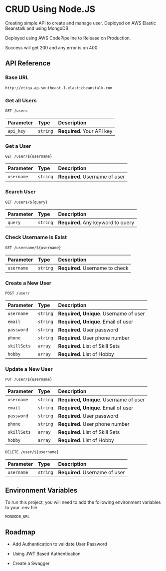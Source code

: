 
# CRUD Using Node.JS
Creating simple API to create and manage user. Deployed on AWS Elastic Beanstalk and using MongoDB.

Deployed using AWS CodePipeline to Release on Production.

Success will get 200 and any error is on 400.

## API Reference

### Base URL

`
  http://etiqa.ap-southeast-1.elasticbeanstalk.com
`

### Get all Users

`
  GET /users
`

| Parameter | Type     | Description                |
| :-------- | :------- | :------------------------- |
| `api_key` | `string` | **Required**. Your API key |

### Get a User

`
  GET /user/${username}
`

| Parameter | Type     | Description                       |
| :-------- | :------- | :-------------------------------- |
| `username`| `string` | **Required**. Username of user    |

### Search User

`
  GET /users/${query}
`

| Parameter | Type     | Description                       |
| :-------- | :------- | :-------------------------------- |
| `query`   | `string` | **Required**. Any keyword to query|

### Check Username is Exist

`
  GET /username/${username}
`

| Parameter | Type     | Description                       |
| :-------- | :------- | :-------------------------------- |
| `username`| `string` | **Required**. Username to check   |

### Create a New User

`
  POST /user/
`

| Parameter  | Type     | Description                           |
| :--------- | :------- | :------------------------------------ |
| `username` | `string` | **Required, Unique**. Username of user|
| `email`    | `string` | **Required, Unique**. Email of user   |
| `password` | `string` | **Required**. User password           |
| `phone`    | `string` | **Required**. User phone number       |
| `skillSets`| `array`  | **Required**. List of Skill Sets      |
| `hobby`    | `array`  | **Required**. List of Hobby           |

### Update a New User

`
  PUT /user/${username}
`

| Parameter  | Type     | Description                           |
| :--------- | :------- | :------------------------------------ |
| `username` | `string` | **Required, Unique**. Username of user|
| `email`    | `string` | **Required, Unique**. Email of user   |
| `password` | `string` | **Required**. User password           |
| `phone`    | `string` | **Required**. User phone number       |
| `skillSets`| `array`  | **Required**. List of Skill Sets      |
| `hobby`    | `array`  | **Required**. List of Hobby           |

`
  DELETE /user/${username}
`

| Parameter | Type     | Description                       |
| :-------- | :------- | :-------------------------------- |
| `username`| `string` | **Required**. Username of user    |



## Environment Variables

To run this project, you will need to add the following environment variables to your .env file

`MONGODB_URL`

## Roadmap

- Add Authentication to validate User Password

- Using JWT Based Authentication

- Create a Swagger
